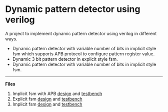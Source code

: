 # Dynamic pattern detector using verilog
A project to implement dynamic pattern detector using verilog in different ways.
- Dynamic pattern detector with variable number of bits in implicit style fsm which supports APB protocol to configure pattern register value. 
- Dynamic 3 bit pattern detector in explicit style fsm.
- Dynamic pattern detector with variable number of bits in implicit style fsm.

---
**Files**
1. Implicit fsm with APB [design](!!!) and [testbench](!!!)
2. Explicit fsm [design](dynamic_pattern_exp.v) and [testbench](tb_dynamic_pattern_exp.v)
3. Implicit fsm [design](dynamic_pattern_imp.v) and [testbench](tb_dynamic_pattern_imp.v)
